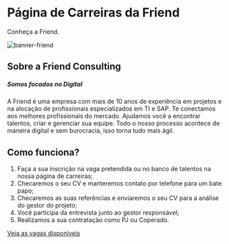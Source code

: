 # Página de Carreiras da Friend

Conheça a Friend.

![banner-friend](https://s3.amazonaws.com/gupy5/production/companies/590/career/694/images/mainImage.jpg)

## Sobre a Friend Consulting 

##### Somos focados no Digital
A Friend é uma empresa com mais de 10 anos de experiência em projetos e na alocação de profissionais especializados em TI e SAP.
Te conectamos aos melhores profissionais do mercado. Ajudamos você a encontrar talentos, criar e gerenciar sua equipe.
Todo o nosso processo acontece de maneira digital e sem burocracia, isso torna tudo mais ágil.

## Como funciona?

1. Faça a sua inscrição na vaga pretendida ou no banco de talentos na nossa página de carreiras;
2. Checaremos o seu CV e manteremos contato por telefone para um bate papo;
3. Checaremos as suas referências e enviaremos o seu CV para a análise do gestor do projeto;
4. Você participa da entrevista junto ao gestor responsável;
5. Realizamos a sua contratação como PJ ou Coperado.












[Veja as vagas disponíveis](https://friend.gupy.io/)

